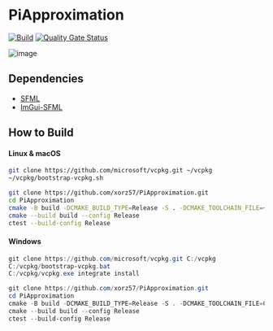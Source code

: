 # PiApproximation

[![Build](https://github.com/xorz57/PiApproximation/actions/workflows/Build.yml/badge.svg)](https://github.com/xorz57/PiApproximation/actions/workflows/Build.yml)
[![Quality Gate Status](https://sonarcloud.io/api/project_badges/measure?project=xorz57_PiApproximation&metric=alert_status)](https://sonarcloud.io/summary/new_code?id=xorz57_PiApproximation)

![image](https://github.com/xorz57/PiApproximation/assets/84932056/0a0b4ae1-d18d-4712-9ece-aceee672f501)

## Dependencies

- [SFML](https://github.com/SFML/SFML)
- [ImGui-SFML](https://github.com/SFML/imgui-sfml)

## How to Build

#### Linux & macOS

```bash
git clone https://github.com/microsoft/vcpkg.git ~/vcpkg
~/vcpkg/bootstrap-vcpkg.sh

git clone https://github.com/xorz57/PiApproximation.git
cd PiApproximation
cmake -B build -DCMAKE_BUILD_TYPE=Release -S . -DCMAKE_TOOLCHAIN_FILE=~/vcpkg/scripts/buildsystems/vcpkg.cmake
cmake --build build --config Release
ctest --build-config Release
```

#### Windows

```powershell
git clone https://github.com/microsoft/vcpkg.git C:/vcpkg
C:/vcpkg/bootstrap-vcpkg.bat
C:/vcpkg/vcpkg.exe integrate install

git clone https://github.com/xorz57/PiApproximation.git
cd PiApproximation
cmake -B build -DCMAKE_BUILD_TYPE=Release -S . -DCMAKE_TOOLCHAIN_FILE=C:/vcpkg/scripts/buildsystems/vcpkg.cmake
cmake --build build --config Release
ctest --build-config Release
```
